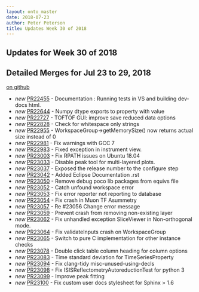 ```yaml
---
layout: onto_master
date: 2018-07-23
author: Peter Peterson
title: Updates Week 30 of 2018
---
```

Updates for Week 30 of 2018
---------------------------

Detailed Merges for Jul 23 to 29, 2018
--------------------------------------
[on github](https://github.com/mantidproject/mantid/pulls?q=is%3Apr+merged%3A2018-07-24..2018-07-29)

* *new* [PR22455](https://github.com/mantidproject/mantid/pull/22455) - Documentation : Running tests in VS and building dev-docs html.
* *new* [PR22644](https://github.com/mantidproject/mantid/pull/22644) - Numpy dtype exports to property with value
* *new* [PR22727](https://github.com/mantidproject/mantid/pull/22727) - TOFTOF GUI: improve save reduced data options
* *new* [PR22828](https://github.com/mantidproject/mantid/pull/22828) - Check for whitespace only strings
* *new* [PR22955](https://github.com/mantidproject/mantid/pull/22955) - WorkspaceGroup->getMemorySize() now returns actual size instead of 0
* *new* [PR22981](https://github.com/mantidproject/mantid/pull/22981) - Fix warnings with GCC 7
* *new* [PR22983](https://github.com/mantidproject/mantid/pull/22983) - Fixed exception in instrument view.
* *new* [PR23003](https://github.com/mantidproject/mantid/pull/23003) - Fix RPATH issues on Ubuntu 18.04
* *new* [PR23033](https://github.com/mantidproject/mantid/pull/23033) - Disable peak tool for multi-layered plots.
* *new* [PR23037](https://github.com/mantidproject/mantid/pull/23037) - Exposed the release number to the configure step
* *new* [PR23042](https://github.com/mantidproject/mantid/pull/23042) - Added Eclipse Documentation .rst
* *new* [PR23050](https://github.com/mantidproject/mantid/pull/23050) - Remove debug poco lib packages from equivs file
* *new* [PR23052](https://github.com/mantidproject/mantid/pull/23052) - Catch unfound workspace error
* *new* [PR23053](https://github.com/mantidproject/mantid/pull/23053) - Fix error reporter not reporting to database
* *new* [PR23054](https://github.com/mantidproject/mantid/pull/23054) - Fix crash in Muon TF Asummetry
* *new* [PR23057](https://github.com/mantidproject/mantid/pull/23057) - Re #23056 Change error message
* *new* [PR23059](https://github.com/mantidproject/mantid/pull/23059) - Prevent crash from removing non-existing layer
* *new* [PR23062](https://github.com/mantidproject/mantid/pull/23062) - Fix unhandled exception SliceViewer in Non-orthogonal mode.
* *new* [PR23064](https://github.com/mantidproject/mantid/pull/23064) - Fix validateInputs crash on WorkspaceGroup
* *new* [PR23065](https://github.com/mantidproject/mantid/pull/23065) - Switch to pure C implementation for other instance checks
* *new* [PR23078](https://github.com/mantidproject/mantid/pull/23078) - Double click table column heading for column options
* *new* [PR23083](https://github.com/mantidproject/mantid/pull/23083) - Time standard deviation for TimeSeriesProperty
* *new* [PR23094](https://github.com/mantidproject/mantid/pull/23094) - Fix clang-tidy misc-unused-using-decls
* *new* [PR23098](https://github.com/mantidproject/mantid/pull/23098) - Fix ISISReflectometryAutoreductionTest for python 3
* *new* [PR23099](https://github.com/mantidproject/mantid/pull/23099) - Improve peak fitting
* *new* [PR23100](https://github.com/mantidproject/mantid/pull/23100) - Fix custom user docs stylesheet for Sphinx > 1.6
